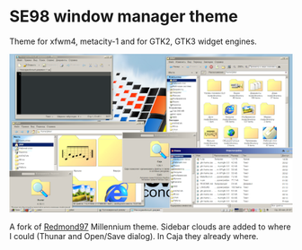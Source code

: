 # SE98 window manager theme

Theme for xfwm4, metacity-1 and for GTK2, GTK3 widget engines.

[![Mate Desktop](screenshot_th.png)](screenshot.png)

A fork of [Redmond97](https://github.com/matthewmx86/Redmond97) Millennium theme. Sidebar clouds are added to where I could (Thunar and Open/Save dialog). In Caja they already where.
